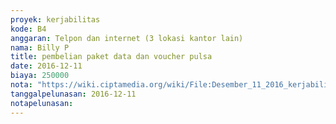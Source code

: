 ```yaml
---
proyek: kerjabilitas
kode: B4
anggaran: Telpon dan internet (3 lokasi kantor lain)
nama: Billy P
title: pembelian paket data dan voucher pulsa
date: 2016-12-11
biaya: 250000
nota: "https://wiki.ciptamedia.org/wiki/File:Desember_11_2016_kerjabilitas_B4_komunikasi_billy.jpg"
tanggalpelunasan: 2016-12-11
notapelunasan:
---
```

